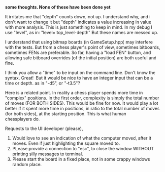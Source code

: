 
**some thoughts. None of these have been done yet**

It irritates me that "depth" counts down, not up. I understand why, and i don't want to change it but "depth" indicates a value increasing in value with more analysis. This is just something to keep in mind. In my debug I use "level", as in: "level= top_level-depth" But these names are messed up.

I understand that using bitmap boards (in GameSetup.hpp) may interfere with the tests. But from a chess player's point of view, sometimes bitboards, sometimes FENs are preferable. So far, having a "load FEN" button, and allowing safe bitboard overrides (of the initial position) are both useful and fine.

I think you allow a "time" to be input on the command line. Don't know the syntax. Great!  But it would be nice to have an integer input that can be a time or depth. as in "-d5", or "-t3.5"?

Here is a related point. In reality a chess player spends more time in "complex" positions. In the first order, complexity is simply the total number of moves (FOR BOTH SIDES). This would be fine for now. It would play a lot better if it spent more time in positions, in ratio to the total number of moves (for both sides), at the starting position. This is what human chessplayers do.

Requests to the UI developer (please),    
   1. Would love to see an indication of what the computer moved, after it moves. Even if just highlighting the square moved to.     
   2. PLease provide a connection to "esc", to close the window WITHOUT printing silly messages to terminal.    
   3. Please start the board in a fixed place, not in some crappy windows random place.
